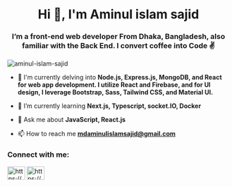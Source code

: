 <h1 align="center">Hi 👋, I'm Aminul islam sajid</h1>
<h3 align="center">I’m a front-end web developer From Dhaka, Bangladesh, also familiar with the Back End. I convert coffee into Code ✌️</h3>

<p align="left"> <img src="https://komarev.com/ghpvc/?username=aminul-islam-sajid&label=Profile%20views&color=0e75b6&style=flat" alt="aminul-islam-sajid" /> </p>

- 🔭 I'm currently delving into  **Node.js, Express.js, MongoDB, and React for web app development. I utilize React and Firebase, and for UI design, I leverage Bootstrap, Sass, Tailwind CSS, and Material UI.**

- 🌱 I’m currently learning **Next.js, Typescript, socket.IO, Docker**

- 💬 Ask me about **JavaScript, React.js**

- 📫 How to reach me **mdaminulislamsajid@gmail.com**


<!--<h3 align="left">Specialized In [ Front End ]</h3>

<p align="left">
<!-- <img align="center" src="https://github.com/Shahriar-Fardows/Shahriar-Fardows/assets/121999068/c3ca6d2d-cf89-49ac-a7de-f7d7f7a3a1d2" alt="#" height="40" width="40" />
<img align="center" src="https://github.com/Shahriar-Fardows/Shahriar-Fardows/assets/121999068/3ea29fa6-f99c-410c-95ae-5f7c7a0cc55a" alt="#" height="40" width="40" />
<img align="center" src="https://github.com/Shahriar-Fardows/Shahriar-Fardows/assets/121999068/910d3410-1149-4988-b96f-077dbb881a4c" alt="#" height="40" width="40" />
<img align="center" src="https://github.com/Shahriar-Fardows/Shahriar-Fardows/assets/121999068/21659b6f-8052-4bd5-9904-48cbb48db467" alt="#" height="40" width="40" /> -->
<!-- </p> -->
<!-- <h3 align="left">Familiar with [ Back End ]</h3> -->
<!-- <p align="left">
 <img align="center" src="https://github.com/Shahriar-Fardows/Shahriar-Fardows/assets/121999068/fdc23483-7ba3-496e-9179-62f471e0c266" alt="#" height="40" width="40" />
 <img align="center" src="https://github.com/Shahriar-Fardows/Shahriar-Fardows/assets/121999068/bba12e51-2bb9-46e4-912e-93e07500ac37" alt="#" height="40" width="40" />
 <img align="center" src="https://github.com/Shahriar-Fardows/Shahriar-Fardows/assets/121999068/6b6c7752-d923-4711-90b3-d4c759c8169c" alt="MongoDB" height="40" width="40" />
  </p> -->
<!--<h3 align="left">Other</h3>
<p align="left"> 
 <img align="center" src="https://github.com/Shahriar-Fardows/Shahriar-Fardows/assets/121999068/a6ac10f3-528f-4e01-975a-84cca64d3e63" alt="#" height="40" width="40" />
 <img align="center" src="https://github.com/Shahriar-Fardows/Shahriar-Fardows/assets/121999068/0946c4e3-d258-4bd9-a8d7-0659dbf069a6" alt="#" height="40" width="40" />
 <img align="center" src="https://i.ibb.co/CmkQPsz/Screenshot-2024-04-09-182729.png" alt="MongoDB" height="40" width="40" />
  </p>-->
  <h3 align="left">Connect with me:</h3>
<p align="left">
<a  href="https://www.linkedin.com/in/aminul-islam-sajid/" target="blank"><img align="center" src="https://raw.githubusercontent.com/rahuldkjain/github-profile-readme-generator/master/src/images/icons/Social/linked-in-alt.svg" alt="https://www.linkedin.com/in/shahriar-fardows-8280b6256/" height="30" width="40" /></a>
<a href="https://www.facebook.com/mdaminulsajid" target="blank"><img align="center" src="https://raw.githubusercontent.com/rahuldkjain/github-profile-readme-generator/master/src/images/icons/Social/facebook.svg" alt="https://www.facebook.com/profile.php?id=100085970036969" height="30" width="40" /></a>
</p>
